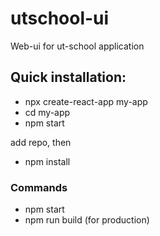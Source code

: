# utschool-ui
Web-ui for ut-school application

## Quick installation:

- npx create-react-app my-app
- cd my-app
- npm start

add repo, then

- npm install

### Commands

- npm start
- npm run build (for production)
